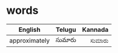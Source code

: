 # words

| English           | Telugu           | Kannada        |
| ----------------- |:----------------:| --------------:|
| approximately| సుమారు  | ಸುಮಾರು|
